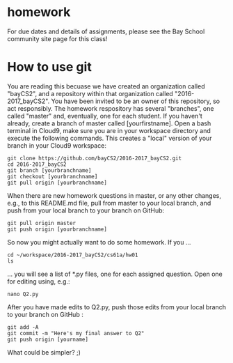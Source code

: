 # homework
For due dates and details of assignments, please see the Bay School community site page for this class!

# How to use git
You are reading this becuase we have created an organization called "bayCS2", and a repository within that organization called "2016-2017_bayCS2".  You have been invited to be an owner of this repository, so act responsibly.
The homework respository has several "branches", one called "master" and, eventually, one for each student.  If you haven't already, create a branch of master called [yourfirstname].
Open a bash terminal in Cloud9, make sure you are in your workspace directory and execute the following commands.  This creates a "local" version of your branch in your Cloud9 workspace:  
```
git clone https://github.com/bayCS2/2016-2017_bayCS2.git
cd 2016-2017_bayCS2
git branch [yourbranchname]
git checkout [yourbranchname]
git pull origin [yourbranchname]
```
When there are new homework questions in master, or any other changes, e.g., to this README.md file, pull from master to your local branch, and push from your local branch to your branch on GitHub: 
```
git pull origin master
git push origin [yourbranchname]
```
So now you might actually want to do some homework.  If you ...
```
cd ~/workspace/2016-2017_bayCS2/cs61a/hw01
ls
```
... you will see a list of *.py files, one for each assigned question.  Open one for editing using, e.g.:
```
nano Q2.py
```
After you have made edits to Q2.py, push those edits from your local branch to your branch on GitHub :
```
git add -A
git commit -m "Here's my final answer to Q2"
git push origin [yourname]
```
What could be simpler? ;)
